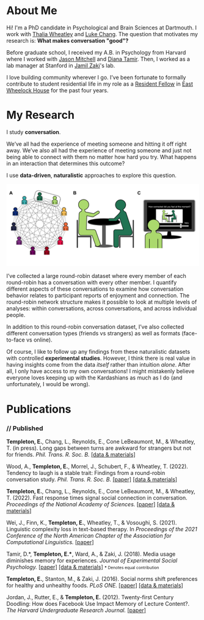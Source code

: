 # About Me

Hi! I'm a PhD candidate in Psychological and Brain Sciences at Dartmouth. I work with [Thalia Wheatley](http://www.wheatlab.com/) and [Luke Chang](https://cosanlab.com/). The question that motivates my research is: **What makes conversation "good"?**

Before graduate school, I received my A.B. in Psychology from Harvard where I worked with [Jason Mitchell](https://jasonmitchell.fas.harvard.edu/) and [Diana Tamir](https://psnlab.princeton.edu/). Then, I worked as a lab manager at Stanford in [Jamil Zaki](https://www.ssnl.stanford.edu/)'s lab.

I love building community wherever I go. I’ve been fortunate to formally contribute to student residential life in my role as a [Resident Fellow](https://students.dartmouth.edu/residential-life/house-communities/resident-fellows) in [East Wheelock House](https://sites.dartmouth.edu/ew/) for the past four years.

# My Research

I study **conversation**. 

We’ve all had the experience of meeting someone and hitting it off right away. We’ve also all had the experience of meeting someone and just not being able to connect with them no matter how hard you try. What happens in an interaction that determines this outcome? 

I use **data-driven**, **naturalistic** approaches to explore this question.

![round-robin conversation paradigm](round_robin.png "round-robin paradigm")

I’ve collected a large round-robin dataset where every member of each round-robin has a conversation with every other member. I quantify different aspects of these conversations to examine how conversation behavior relates to participant reports of enjoyment and connection. The round-robin network structure makes it possible to look at multiple levels of analyses: within conversations, across conversations, and across individual people. 

In addition to this round-robin conversation dataset, I’ve also collected different conversation types (friends vs strangers) as well as formats (face-to-face vs online).

Of course, I like to follow up any findings from these naturalistic datasets with controlled **experimental studies**. However, I think there is real value in having insights come from the data *itself* rather than intuition *alone*. After all, I  only have access to my own conversations! I might mistakenly believe everyone loves keeping up with the Kardashians as much as I do (and unfortunately, I would be wrong).

# Publications

### // Published

**Templeton, E.**, Chang, L., Reynolds, E., Cone LeBeaumont, M., & Wheatley, T. (in press). Long gaps between turns are awkward for strangers but not for friends. *Phil. Trans. R. Soc. B.* [[data & materials]](https://github.com/emtempleton/LongGaps)

Wood, A., **Templeton, E.**, Morrel, J., Schubert, F., & Wheatley, T. (2022). Tendency to laugh is a stable trait: Findings from a round-robin conversation study. *Phil. Trans. R. Soc. B.* [[paper]](https://royalsocietypublishing.org/doi/10.1098/rstb.2021.0187) [[data & materials]](https://osf.io/tfxa7/)

**Templeton, E.**, Chang, L., Reynolds, E., Cone LeBeaumont, M., & Wheatley, T. (2022). Fast response times signal social connection in conversation. *Proceedings of the National Academy of Sciences.* [[paper]](https://www.pnas.org/content/119/4/e2116915119) [[data & materials]](https://github.com/emtempleton/GapPaper)

Wei, J., Finn, K., **Templeton, E.**, Wheatley, T., & Vosoughi, S. (2021). Linguistic complexity loss in text-based therapy. In *Proceedings of the 2021 Conference of the North American Chapter of the Association for Computational Linguistics.* [[paper]](https://aclanthology.org/2021.naacl-main.352.pdf)

Tamir, D.\*, **Templeton, E.\***, Ward, A., & Zaki, J. (2018). Media usage diminishes memory for experiences. *Journal of Experimental Social Psychology.* [[paper]](https://www.sciencedirect.com/science/article/pii/S002210311730505X?casa_token=F27U5RpEeZ4AAAAA:-dEJOuxzgmUMdIk31KazeLXgQdNZX9Q-kYfKv0b8div-UGf5U44NIjFfmEwdan_c35Mgh68) [[data & materials]](https://osf.io/uqh5d/) <span style="font-size:0.75em;">**\*** Denotes equal contribution</span>

**Templeton, E.**, Stanton, M., & Zaki, J. (2016). Social norms shift preferences for healthy and unhealthy foods. *PLoS ONE.* [[paper]](https://journals.plos.org/plosone/article?id=10.1371/journal.pone.0166286) [[data & materials]](https://github.com/emtempleton/FoodPaper)

Jordan, J., Rutter, E., & **Templeton, E.** (2012). Twenty-first Century Doodling: How does Facebook Use Impact Memory of Lecture Content?. *The Harvard Undergraduate Research Journal.* [[paper]](THURJ.pdf)

